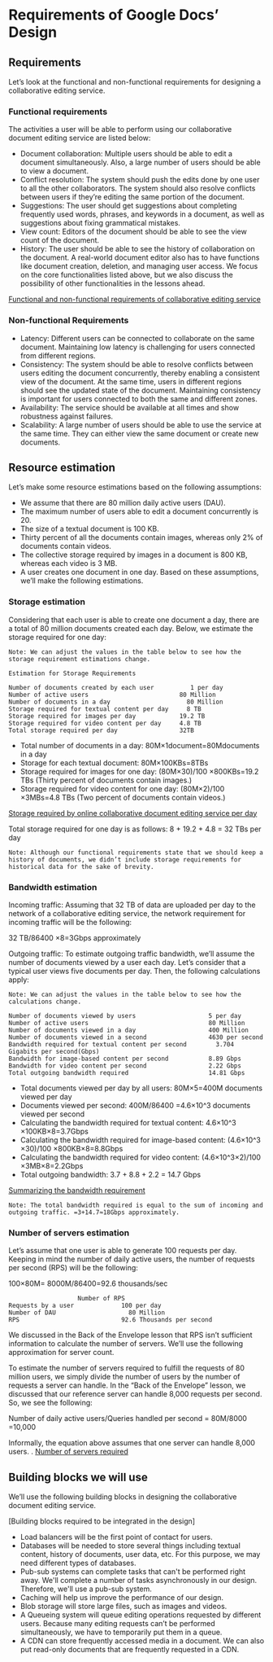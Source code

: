 # Requirements of Google Docs’ Design
## Requirements
Let’s look at the functional and non-functional requirements for designing a collaborative editing service.

### Functional requirements
The activities a user will be able to perform using our collaborative document editing service are listed below:

- Document collaboration: Multiple users should be able to edit a document simultaneously. Also, a large number of users should be able to view a document.
- Conflict resolution: The system should push the edits done by one user to all the other collaborators. The system should also resolve conflicts between users if they’re editing the same portion of the document.
- Suggestions: The user should get suggestions about completing frequently used words, phrases, and keywords in a document, as well as suggestions about fixing grammatical mistakes.
- View count: Editors of the document should be able to see the view count of the document.
- History: The user should be able to see the history of collaboration on the document.
A real-world document editor also has to have functions like document creation, deletion, and managing user access. We focus on the core functionalities listed above, but we also discuss the possibility of other functionalities in the lessons ahead.

[Functional and non-functional requirements of collaborative editing service](./req.jpg)

### Non-functional Requirements
- Latency: Different users can be connected to collaborate on the same document. Maintaining low latency is challenging for users connected from different regions.
- Consistency: The system should be able to resolve conflicts between users editing the document concurrently, thereby enabling a consistent view of the document. At the same time, users in different regions should see the updated state of the document. Maintaining consistency is important for users connected to both the same and different zones.
- Availability: The service should be available at all times and show robustness against failures.
- Scalability: A large number of users should be able to use the service at the same time. They can either view the same document or create new documents.

## Resource estimation
Let’s make some resource estimations based on the following assumptions:

- We assume that there are 80 million daily active users (DAU).
- The maximum number of users able to edit a document concurrently is 20.
- The size of a textual document is 100 KB.
- Thirty percent of all the documents contain images, whereas only 2% of documents contain videos.
- The collective storage required by images in a document is 800 KB, whereas each video is 3 MB.
- A user creates one document in one day.
Based on these assumptions, we’ll make the following estimations.

### Storage estimation
Considering that each user is able to create one document a day, there are a total of 80 million documents created each day. Below, we estimate the storage required for one day:
```
Note: We can adjust the values in the table below to see how the storage requirement estimations change.
```
```
Estimation for Storage Requirements

Number of documents created by each user	      1 per day
Number of active users	                       80 Million
Number of documents in a day	                 80 Million
Storage required for textual content per day	 8 TB
Storage required for images per day	           19.2 TB
Storage required for video content per day     4.8 TB
Total storage required per day                 32TB
```
- Total number of documents in a day: 80M×1document=80Mdocuments in a day
- Storage for each textual document: 80M×100KBs=8TBs
- Storage required for images for one day: (80M×30)/100 ×800KBs=19.2 TBs (Thirty percent of documents contain images.)
- Storage required for video content for one day: (80M×2)/100 ×3MBs=4.8 TBs (Two percent of documents contain videos.)

[Storage required by online collaborative document editing service per day](./storage.jpg)

Total storage required for one day is as follows: 8 + 19.2 + 4.8 = 32 TBs per day
```
Note: Although our functional requirements state that we should keep a history of documents, we didn’t include storage requirements for historical data for the sake of brevity.
```

### Bandwidth estimation
Incoming traffic: Assuming that 32 TB of data are uploaded per day to the network of a collaborative editing service, the network requirement for incoming traffic will be the following:

32 TB/86400 ×8=3Gbps approximately

Outgoing traffic: To estimate outgoing traffic bandwidth, we’ll assume the number of documents viewed by a user each day. Let’s consider that a typical user views five documents per day. Then, the following calculations apply:
```
Note: We can adjust the values in the table below to see how the calculations change.
```

```
Number of documents viewed by users	                   5 per day
Number of active users	                               80 Million
Number of documents viewed in a day	                   400 Million
Number of documents viewed in a second                 4630 per second
Bandwidth required for textual content per second	     3.704 Gigabits per second(Gbps)
Bandwidth for image-based content per second           8.89 Gbps
Bandwidth for video content per second                 2.22 Gbps
Total outgoing bandwidth required                      14.81 Gbps
```

- Total documents viewed per day by all users: 80M×5=400M documents viewed per day
- Documents viewed per second: 400M/86400 =4.6×10^3 documents viewed per second
- Calculating the bandwidth required for textual content: 4.6×10^3 ×100KB×8=3.7Gbps
- Calculating the bandwidth required for image-based content: (4.6×10^3 ×30)/100 ×800KB×8=8.8Gbps
- Calculating the bandwidth required for video content: (4.6×10^3×2)/100 ×3MB×8=2.2Gbps
- Total outgoing bandwidth: 3.7 + 8.8 + 2.2 = 14.7 Gbps

[Summarizing the bandwidth requirement](./bandwidth.jpg)

```
Note: The total bandwidth required is equal to the sum of incoming and outgoing traffic. =3+14.7≈18Gbps approximately.
```

### Number of servers estimation
Let’s assume that one user is able to generate 100 requests per day. Keeping in mind the number of daily active users, the number of requests per second (RPS) will be the following:

100×80M= 8000M/86400=92.6 thousands/sec

```
                   Number of RPS
Requests by a user	           100 per day
Number of DAU	                 80 Million
RPS	                           92.6 Thousands per second               
```                   
We discussed in the Back of the Envelope lesson that RPS isn’t sufficient information to calculate the number of servers. We’ll use the following approximation for server count.

To estimate the number of servers required to fulfill the requests of 80 million users, we simply divide the number of users by the number of requests a server can handle. In the “Back of the Envelope” lesson, we discussed that our reference server can handle 8,000 requests per second. So, we see the following:

Number of daily active users/Queries handled per second = 80M/8000 =10,000

Informally, the equation above assumes that one server can handle 8,000 users.
.
[Number of servers required](./servers.jpg)

## Building blocks we will use
We’ll use the following building blocks in designing the collaborative document editing service.

[Building blocks required to be integrated in the design]

- Load balancers will be the first point of contact for users.
- Databases will be needed to store several things including textual content, history of documents, user data, etc. For this purpose, we may need different types of databases.
- Pub-sub systems can complete tasks that can't be performed right away. We'll complete a number of tasks asynchronously in our design. Therefore, we'll use a pub-sub system.
- Caching will help us improve the performance of our design.
- Blob storage will store large files, such as images and videos.
- A Queueing system will queue editing operations requested by different users. Because many editing requests can’t be performed simultaneously, we have to temporarily put them in a queue.
- A CDN can store frequently accessed media in a document. We can also put read-only documents that are frequently requested in a CDN.
